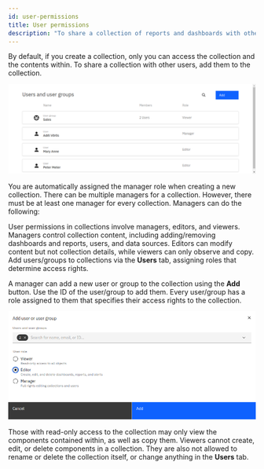 ```yaml
---
id: user-permissions
title: User permissions
description: "To share a collection of reports and dashboards with other users, add them to the collection."
---
```


By default, if you create a collection, only you can access the collection and the contents within. To share a collection with other users, add them to the collection.

![users and user groups](./img/users.png)

You are automatically assigned the manager role when creating a new collection. There can be multiple managers for a collection. However, there must be at least one manager for every collection. Managers can do the following:

User permissions in collections involve managers, editors, and viewers. Managers control collection content, including adding/removing dashboards and reports, users, and data sources. Editors can modify content but not collection details, while viewers can only observe and copy. Add users/groups to collections via the **Users** tab, assigning roles that determine access rights.

A manager can add a new user or group to the collection using the **Add** button. Use the ID of the user/group to add them. Every user/group has a role assigned to them that specifies their access rights to the collection.

![add user or user group](./img/addUser.png)

Those with read-only access to the collection may only view the components contained within, as well as copy them. Viewers cannot create, edit, or delete components in a collection. They are also not allowed to rename or delete the collection itself, or change anything in the **Users** tab.
